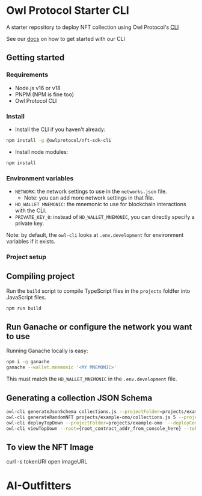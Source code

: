 # Owl Protocol Starter CLI
A starter repository to deploy NFT collection using Owl Protocol's [CLI](https://github.com/owlprotocol/owlprotocol/tree/main/packages/cli)

See our [docs](http://localhost:3000/contracts/getting-started/cli) on how to get started with our CLI

## Getting started

### Requirements
* Node.js v16 or v18
* PNPM (NPM is fine too)
* Owl Protocol CLI

### Install
* Install the CLI if you haven't already:
```bash
npm install -g @owlprotocol/nft-sdk-cli
```

* Install node modules:
```bash
npm install
```

### Environment variables
* `NETWORK`: the network settings to use in the `networks.json` file.
    * Note: you can add more network settings in that file.
* `HD_WALLET_MNEMONIC`: the mnemonic to use for blockchain interactions with the CLI.
* `PRIVATE_KEY_0`: instead of `HD_WALLET_MNEMONIC`, you can directly specify a private key.

Note: by default, the `owl-cli` looks at `.env.development` for environment variables if it exists.

### Project setup

## Compiling project
Run the `build` script to compile TypeScript files in the `projects` foldfer into JavaScript files.

```bash
npm run build
```

## Run Ganache or configure the network you want to use

Running Ganache locally is easy:
```bash
npm i -g ganache
ganache --wallet.mnemonic '<MY MNEMONIC>'
```

This must match the `HD_WALLET_MNEMONIC` in the `.env.development` file.

## Generating a collection JSON Schema
```bash
owl-cli generateJsonSchema collections.js --projectFolder=projects/example-omo
owl-cli generateRandomNFT projects/example-omo/collections.js 5 --project= projects/example-omo 
owl-cli deployTopDown --projectFolder=projects/example-omo  --deployCommon=true --debug=true
owl-cli viewTopDown --root={root_contract_addr_from_console_here} --tokenId=3 --debug
```
## To view the NFT Image
curl -s tokenURI 
open imageURL

# AI-Outfitters
